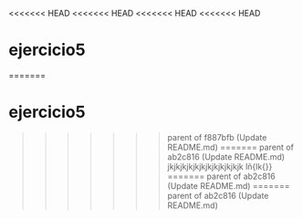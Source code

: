 <<<<<<< HEAD
<<<<<<< HEAD
<<<<<<< HEAD
<<<<<<< HEAD
# ejercicio5
=======
# ejercicio5
>>>>>>> parent of f887bfb (Update README.md)
=======
>>>>>>> parent of ab2c816 (Update README.md)
jkjkjkjkjkjkjkjkjkjkjkjk
lñ{lk{}}
=======
>>>>>>> parent of ab2c816 (Update README.md)
=======
>>>>>>> parent of ab2c816 (Update README.md)
